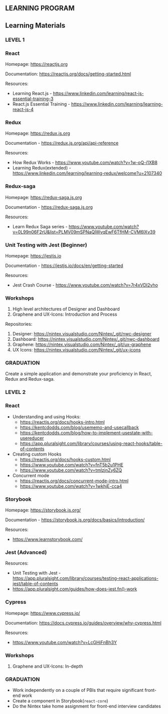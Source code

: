 ## LEARNING PROGRAM

## Learning Materials

### LEVEL 1

### React
Homepage: https://reactjs.org

Documentation: https://reactjs.org/docs/getting-started.html

Resources: 
- Learning React.js - https://www.linkedin.com/learning/react-js-essential-training-3
- React.js Essential Training - https://www.linkedin.com/learning/learning-react-js-4

### Redux 
Homepage: https://redux.js.org

Documentation - https://redux.js.org/api/api-reference

Resources: 
- How Redux Works - https://www.youtube.com/watch?v=1w-oQ-i1XB8
- Learning Redux(extended) - https://www.linkedin.com/learning/learning-redux/welcome?u=2107340

### Redux-saga
Homepage: https://redux-saga.js.org

Documentation - https://redux-saga.js.org

Resources:
- Learn Redux Saga series - https://www.youtube.com/watch?v=0L99n06F2rU&list=PLMV09mSPNaQlWvqEwF6TfHM-CVM6lXv39

### Unit Testing with Jest (Beginner)
Homepage: https://jestjs.io

Documentation - https://jestjs.io/docs/en/getting-started

Resources: 
- Jest Crash Course - https://www.youtube.com/watch?v=7r4xVDI2vho

### Workshops
1) High level architectures of Designer and Dashboard
2) Graphene and UX-Icons: Introduction and Process

Repositories:
1) Designer: https://nintex.visualstudio.com/Nintex/_git/nwc-designer
2) Dashboard: https://nintex.visualstudio.com/Nintex/_git/nwc-dashboard
3) Graphene: https://nintex.visualstudio.com/Nintex/_git/ux-graphene
4) UX Icons: https://nintex.visualstudio.com/Nintex/_git/ux-icons

### GRADUATION
Create a simple application and demonstrate your proficiency in React, Redux and Redux-saga.

### LEVEL 2

### React
- Understanding and using Hooks: 
    - https://reactjs.org/docs/hooks-intro.html
    - https://kentcdodds.com/blog/usememo-and-usecallback
    - https://kentcdodds.com/blog/how-to-implement-usestate-with-usereducer
    - https://app.pluralsight.com/library/courses/using-react-hooks/table-of-contents
- Creating custom Hooks
    -   https://reactjs.org/docs/hooks-custom.html
    -   https://www.youtube.com/watch?v=fnT5b2u1PHE
    -   https://www.youtube.com/watch?v=tmlzjnZy6ZQ
- Concurrent mode
    - https://reactjs.org/docs/concurrent-mode-intro.html
    - https://www.youtube.com/watch?v=1wkhjE-cca4

### Storybook
Homepage: https://storybook.js.org/

Documentation - https://storybook.js.org/docs/basics/introduction/

Resources: 
- https://www.learnstorybook.com/

### Jest (Advanced)
Resources: 
- Unit Testing with Jest - https://app.pluralsight.com/library/courses/testing-react-applications-jest/table-of-contents
- https://app.pluralsight.com/guides/how-does-jest.fn()-work

### Cypress 
Homepage: https://www.cypress.io/

Documentation: https://docs.cypress.io/guides/overview/why-cypress.html

Resources: 
- https://www.youtube.com/watch?v=LcGHiFnBh3Y

### Workshops
1) Graphene and UX-Icons: In-depth

### GRADUATION
- Work independently on a couple of PBIs that require significant front-end work
- Create a component in Storybook(`react-core`)
- Do the Nintex take home assignment for front-end interview candidates
